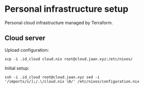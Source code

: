 # Personal infrastructure setup

Personal cloud infrastructure managed by Terraform.

## Cloud server

Upload configuration:

```
scp -i .id_cloud cloud.nix root@cloud.jaan.xyz:/etc/nixos/
```

Initial setup:

```
ssh -i .id_cloud root@cloud.jaan.xyz sed -i '/imports/s/];/.\/cloud.nix \0/' /etc/nixos/configuration.nix
```
